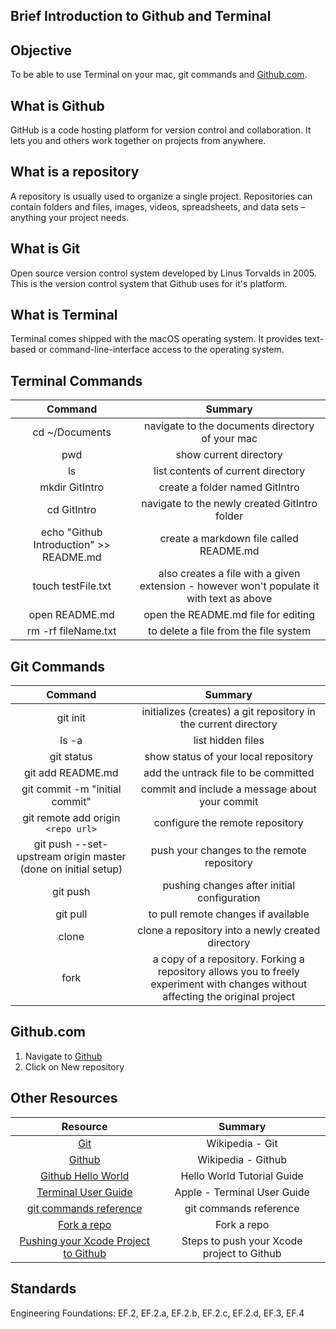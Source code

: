 ## Brief Introduction to Github and Terminal

## Objective

To be able to use Terminal on your mac, git commands and [Github.com](https://github.com).

## What is Github

GitHub is a code hosting platform for version control and collaboration. It lets you and others work together on projects from anywhere.

## What is a repository

A repository is usually used to organize a single project. Repositories can contain folders and files, images, videos, spreadsheets, and data sets – anything your project needs.

## What is Git

Open source version control system developed by Linus Torvalds in 2005. This is the version control system that Github uses for it's platform.

## What is Terminal

Terminal comes shipped with the macOS operating system. It provides text-based or command-line-interface access to the operating system.

## Terminal Commands

| Command | Summary |
|:----:|:-----:|
| cd ~/Documents | navigate to the documents directory of your mac |
| pwd | show current directory |
| ls | list contents of current directory |
| mkdir GitIntro | create a folder named GitIntro |
| cd GitIntro | navigate to the newly created GitIntro folder |
| echo "Github Introduction" >> README.md | create a markdown file called README.md |
| touch testFile.txt | also creates a file with a given extension - however won't populate it with text as above |
| open README.md | open the README.md file for editing |
| rm -rf fileName.txt | to delete a file from the file system |

## Git Commands  

| Command | Summary |
|:----:|:-----:|
| git init | initializes (creates) a git repository in the current directory |
| ls -a | list hidden files |
| git status | show status of your local repository |
| git add README.md | add the untrack file to be committed |
| git commit -m "initial commit" | commit and include a message about your commit |
| git remote add origin `<repo url>` | configure the remote repository |
| git push --set-upstream origin master (done on initial setup) | push your changes to the remote repository |
| git push | pushing changes after initial configuration |
| git pull | to pull remote changes if available |
| clone | clone a repository into a newly created directory |
| fork | a copy of a repository. Forking a repository allows you to freely experiment with changes without affecting the original project |

## Github.com

1. Navigate to [Github](https://github.com)
1. Click on New repository

## Other Resources

| Resource | Summary |
|:----:|:-----:|
| [Git](https://en.wikipedia.org/wiki/Git) | Wikipedia - Git |
| [Github](https://en.wikipedia.org/wiki/GitHub) | Wikipedia - Github |
| [Github Hello World](https://guides.github.com/activities/hello-world/) | Hello World Tutorial Guide |
| [Terminal User Guide](https://support.apple.com/en-md/guide/terminal/welcome/mac) | Apple - Terminal User Guide |
| [git commands reference](https://git-scm.com/docs) | git commands reference |
| [Fork a repo](https://help.github.com/articles/fork-a-repo/) | Fork a repo |
| [Pushing your Xcode Project to Github](https://gist.github.com/alexpaul/71888780c41228b5f3370b8cbd079dad) | Steps to push your Xcode project to Github |

## Standards

Engineering Foundations: EF.2, EF.2.a, EF.2.b, EF.2.c, EF.2.d, EF.3, EF.4
